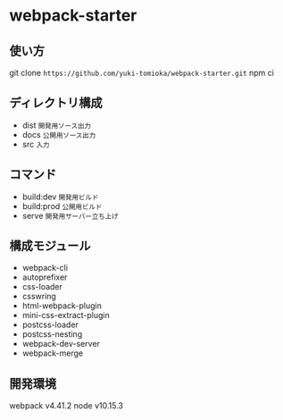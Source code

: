 # webpack-starter

## 使い方
git clone `https://github.com/yuki-tomioka/webpack-starter.git`
npm ci

## ディレクトリ構成
- dist `開発用ソース出力`
- docs `公開用ソース出力`
- src `入力`

## コマンド
- build:dev `開発用ビルド`
- build:prod `公開用ビルド`
- serve `開発用サーバー立ち上げ`

## 構成モジュール
- webpack-cli
- autoprefixer
- css-loader
- csswring
- html-webpack-plugin
- mini-css-extract-plugin
- postcss-loader
- postcss-nesting
- webpack-dev-server
- webpack-merge

## 開発環境
webpack v4.41.2
node v10.15.3
